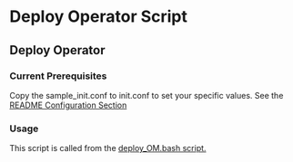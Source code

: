 # Deploy Operator Script

## Deploy Operator

### Current Prerequisites

Copy the sample_init.conf to init.conf to set your specific values.  See the [README Configuration Section](https://github.com/mongodb-Rock/OpsMgr-in-Kubernetes-and-Docker#configuratio "Configure Ops Manager")

### Usage

This script is called from the [deploy_OM.bash script.](https://github.com/mongodb-Rock/OpsMgr-in-Kubernetes-and-Docker/blob/master/scripts_deploy_OM.md)
